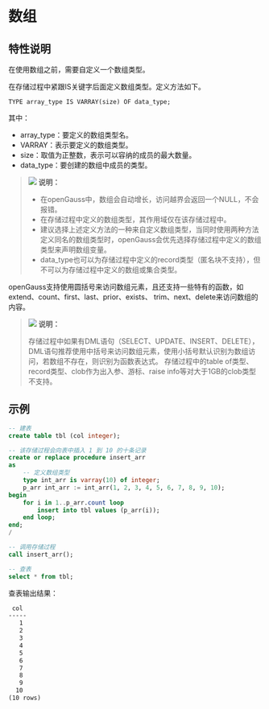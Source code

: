# 数组<a name="ZH-CN_TOPIC_0289900692"></a>

## 特性说明<a name="zh-cn_topic_0283137521_zh-cn_topic_0237122214_zh-cn_topic_0059778979_s9b23a1cdca6042f3ae428afa25038607"></a>

在使用数组之前，需要自定义一个数组类型。

在存储过程中紧跟IS关键字后面定义数组类型。定义方法如下。

```
TYPE array_type IS VARRAY(size) OF data_type;
```

其中：

-   array\_type：要定义的数组类型名。
-   VARRAY：表示要定义的数组类型。
-   size：取值为正整数，表示可以容纳的成员的最大数量。
-   data\_type：要创建的数组中成员的类型。

>![](public_sys-resources/icon-note.gif) **说明：** 
>
>-   在openGauss中，数组会自动增长，访问越界会返回一个NULL，不会报错。
>-   在存储过程中定义的数组类型，其作用域仅在该存储过程中。
>-   建议选择上述定义方法的一种来自定义数组类型，当同时使用两种方法定义同名的数组类型时，openGauss会优先选择存储过程中定义的数组类型来声明数组变量。
>-   data\_type也可以为存储过程中定义的record类型（匿名块不支持），但不可以为存储过程中定义的数组或集合类型。

openGauss支持使用圆括号来访问数组元素，且还支持一些特有的函数，如extend、count、first、last、prior、exists、 trim、next、delete来访问数组的内容。

>![](public_sys-resources/icon-note.gif) **说明：** 
>
>存储过程中如果有DML语句（SELECT、UPDATE、INSERT、DELETE），DML语句推荐使用中括号来访问数组元素，使用小括号默认识别为数组访问，若数组不存在，则识别为函数表达式。
>存储过程中的table of类型、record类型、clob作为出入参、游标、raise info等对大于1GB的clob类型不支持。

## 示例

```sql
-- 建表
create table tbl (col integer);

-- 该存储过程会向表中插入 1 到 10 的十条记录
create or replace procedure insert_arr
as
    -- 定义数组类型
    type int_arr is varray(10) of integer;
    p_arr int_arr := int_arr(1, 2, 3, 4, 5, 6, 7, 8, 9, 10);
begin
    for i in 1..p_arr.count loop
        insert into tbl values (p_arr(i));
    end loop;
end;
/

-- 调用存储过程
call insert_arr();

-- 查表
select * from tbl;
```

查表输出结果：

```txt
 col
-----
   1
   2
   3
   4
   5
   6
   7
   8
   9
  10
(10 rows)
```
